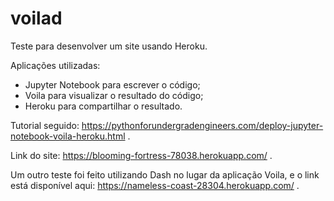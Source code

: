 # voilad

Teste para desenvolver um site usando Heroku. 

Aplicações utilizadas:
- Jupyter Notebook para escrever o código;
- Voila para visualizar o resultado do código;
- Heroku para compartilhar o resultado. 

Tutorial seguido: https://pythonforundergradengineers.com/deploy-jupyter-notebook-voila-heroku.html .

Link do site: https://blooming-fortress-78038.herokuapp.com/ .

Um outro teste foi feito utilizando Dash no lugar da aplicação Voila, e o link está disponível aqui: https://nameless-coast-28304.herokuapp.com/ .
